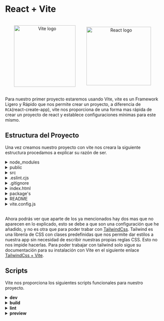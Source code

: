 # React + Vite

<br>

<div style="display:flex;  justify-content: center; align-items: center;" align="center">
  <img src="https://vitejs.dev/logo.svg" alt="Vite logo" width="200" height="200" />
  <img width='36px'>
  <img src="https://upload.wikimedia.org/wikipedia/commons/thumb/a/a7/React-icon.svg/1200px-React-icon.svg.png" alt="React logo" width="210" height="190" />
</div>

<br>

Para nuestro primer proyecto estaremos usando Vite, vite es un Framework Ligero y Rápido que nos permite crear un proyecto, a diferencia de `RCA`(react-create-app), vite nos proporciona de una forma mas rápida de crear un proyecto de react y establece configuraciones mínimas para este mismo.

## Estructura del Proyecto

Una vez creamos nuestro proyecto con vite nos creara la siguiente estructura procedamos a explicar su razón de ser.


<details>
  <summary>node_modules</summary>
  <p>
    Este directorio aparece una vez hemos ejecutado el <code>npm i</code> en este se almacenan todas las dependencias de nuestro proyecto, es decir todo lo necesario para que nuestra aplicación funcione.
  </p>
</details>

<details>
  <summary>public</summary>
  <p>
    En esta carpeta se guarda todo nuestro contenido que puede ser accesible por toda la app, de ahí el public, por lo general se suele guardar aquí images e iconos, que se usan en la app de manera global, aunque perfectamente se pueden guardar otro tipo de contenido.
  </p>
</details>

<details>
  <summary>src</summary>
  <p>
    Es nuestra carpeta principal, aquí es donde esta todo lo relacionado a la app. Las vistas que se usan, las hojas de estilo, las rutas, etc. Dentro de esta podemos encontrar los siguientes archivos:
    <ul>
      <li>
        <strong>assets/:</strong>
        Esta es nuestra carpeta contenedora de nuestro contenido multimedia, como imágenes, iconos, etc. Que se importaran en nuestros componentes.
      </li>
      <li>
        <strong>App.jsx:</strong>
        Aquí es donde esta nuestra aplicación en si, aquí llamaremos al resto de los componentes que conformaran nuestra aplicación.
      </li>
      <li>
        <strong>index.css:</strong>
        Como toda Web App nuestra aplicación necesita el uso de estilos, aquí es donde guardaremos estos mismos.
      </li>
      <li>
        <strong>main.jsx:</strong>
        Ahora bien el main es un archivo necesario donde le informamos a react que debe iniciar nuestro DOM Virtual, y donde se va a renderizar nuestra aplicación.
      </li>
    </ul>
  </p>
</details>

<details>
  <summary>.eslint.cjs</summary>
  <p>
    Este es un archivo de configuración para el linter del proyecto, si usas VS Code notaras que al ir escribiendo tu código en el editor aparecen, ciertas indicaciones ya sea remarcado de texto, o indicaciones con colores que no indican que debemos hacer algo o que algo nos puede causar problemas. En este caso se usa para seguir un marco de trabajado definido para React.
  </p>
</details>

<details>
  <summary>.gitignore</summary>
  <p>
    Nos permite indicarle a nuestro controlador de versiones que archivos no se deben tomar en cuenta para este mismo, es decir que no les dará seguimiento y no tendrá ninguna inferencia sobre ellos, en este archivo se suele incluir archivos de configuraciones del editor, el node_modules, etc.
  </p>
</details>

<details>
  <summary>index.html</summary>
  <p>
    Nuestro index de toda la vida de html, donde se definen los metadatos del app, el lenguaje, etc.
  </p>
</details>

<details>
  <summary>package's</summary>
  <p>
    Hay dos de estos archivos el package.json y package-lock.json, en el primero es nuestro archivo que crea node donde se guarda la información de nuestro proyecto, el nombre del mismo, los scripts que se pueden usar en el mismo, las dependencias que se debe usar en el app y en su desarrollo, es en este archivo en donde se le indica a  <code>npm</code> que debe instalar cuando corremos nuestro comando <code>npm i</code>, esto nos creara nuestro package-lock.json y node_modules. En el package-lock.json se guarda la información de nuestras dependencias instaladas cuando suelen ocurrir errores es común borrar estos dos elementos, y volver a hacer una instalación de las dependencias.
  </p>
</details>

<details>
  <summary>README</summary>
  <p>
    Nuestro readme es un archivo que suele acompañar a todos los repositorios, donde suele ir información del mismo, algunos con alguna breve documentación sobre como ejecutar el proyecto entre otras. Me estas leyendo ahora mismo 😎.
  </p>
</details>

<details>
  <summary>vite.config.js</summary>
  <p>
    Que no es otra cosa que nuestro archivo de configuración de vite, suele contener lo que vite llama plugins que determina con que librería se trabajara en nuestro caso react.
  </p>
</details>

<br/>

Ahora podrás ver que aparte de los ya mencionados hay dos mas que no aparecen en lo explicado, esto se debe a que son una configuración que he añadido, y no es otra que para poder trabar con [TailwindCss](https://tailwindcss.com). Tailwind es una librería de CSS con clases predefinidas que nos permite dar estilos a nuestra app sin necesidad de escribir nuestras propias reglas CSS. Esto no nos impide hacerlas. Para poder trabajar con tailwind solo sigue su documentación para su instalación con Vite en el siguiente enlace [TailwindCss + Vite](https://tailwindcss.com/docs/guides/vite).

## Scripts

Vite nos proporciona los siguientes scripts funcionales para nuestro proyecto.

<details>
  <summary>
    <strong>dev</strong>
  </summary>
  <p>
    Este sera el comando que mas usaremos ya que nos permite levantar nuestro servidor para desarrollo. Donde podemos ver nuestra app y los cambios que vamos realizando.
    <br />
    <pre><code>npm run dev</code></pre>
  </p>
</details>

<details>
  <summary>
    <strong>build</strong>
  </summary>
  <p>
    Nos creara una carpeta llamada dist con nuestra app, lista para producción, y que usaremos para publicar nuestra aplicación. 
    <br />
    <pre><code>npm run build</code></pre>
  </p>
</details>

<details>
  <summary>
    <strong>lint</strong>
  </summary>
  <p>
    Nos ejecuta nuestro linter para comprobar nuestro código en busca de posibles errores o problemas de estilo. Este nos ayuda garantizar que el código sigue las mejores practicas y es consistente en todo el proyecto.
    <br />
    <pre><code>npm run lint</code></pre>
  </pre>
</details>

<details>
  <summary>
    <strong>preview</strong>
  </summary>
  <p>
    Es una herramienta útil que nos permite ver cómo se verá y funcionará la aplicación en un entorno real, sin necesidad de desplegar en un servidor remoto.
    <br />
    <pre><code>npm run preview</code></pre>
  </pre>
</details>
